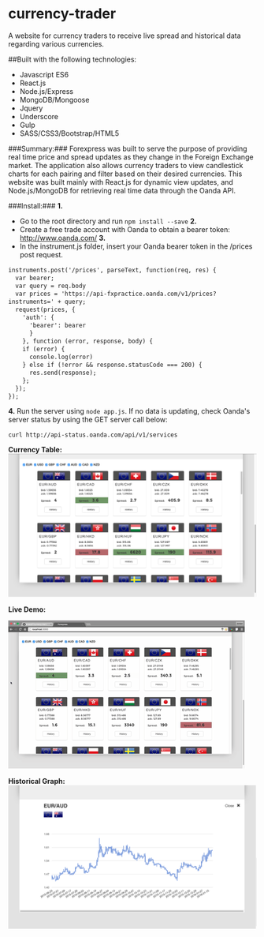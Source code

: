# currency-trader
A website for currency traders to receive live spread and historical data regarding various currencies. 

##Built with the following technologies:
 - Javascript ES6
 - React.js
 - Node.js/Express
 - MongoDB/Mongoose
 - Jquery
 - Underscore
 - Gulp
 - SASS/CSS3/Bootstrap/HTML5
 
###Summary:###
Forexpress was built to serve the purpose of providing real time price and spread updates as they change in the Foreign Exchange market. The application also allows currency traders to view candlestick charts for each pairing and filter based on their desired currencies. This website was built mainly with React.js for dynamic view updates, and Node.js/MongoDB for retrieving real time data through the Oanda API.

###Install:###
**1.** 
- Go to the root directory and run `npm install --save`
**2.** 
- Create a free trade account with Oanda to obtain a bearer token: http://www.oanda.com/
**3.** 
- In the instrument.js folder, insert your Oanda bearer token in the /prices post request. 
```
instruments.post('/prices', parseText, function(req, res) { 
  var bearer;
  var query = req.body
  var prices = 'https://api-fxpractice.oanda.com/v1/prices?instruments=' + query;
  request(prices, {
    'auth': {
      'bearer': bearer
      }
    }, function (error, response, body) {
    if (error) {
      console.log(error)
    } else if (!error && response.statusCode === 200) {
      res.send(response);            
    };
  });
});
```
**4.** Run the server using `node app.js`. If no data is updating, check Oanda's server status by using the GET server call below:
```
curl http://api-status.oanda.com/api/v1/services
```

**Currency Table:**
<img src="public/images/demo-images/issue1.png" />

**Live Demo:**

<img src="public/images/demo-images/spread.gif" />

**Historical Graph:**
<img src="public/images/demo-images/issue2.png" />
